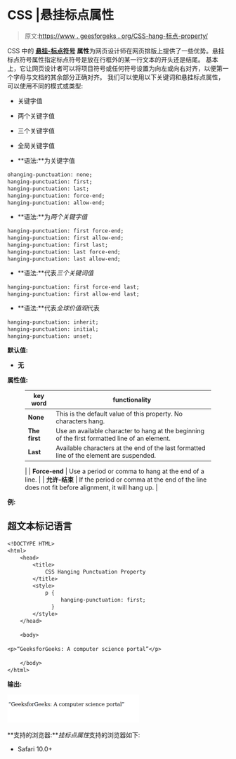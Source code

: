 # CSS |悬挂标点属性

> 原文:[https://www . geesforgeks . org/CSS-hang-标点-property/](https://www.geeksforgeeks.org/css-hanging-punctuation-property/)

CSS 中的 [**悬挂-标点符号**](https://en.wikipedia.org/wiki/Hanging_punctuation) **属性**为网页设计师在网页排版上提供了一些优势。悬挂标点符号属性指定标点符号是放在行框外的某一行文本的开头还是结尾。
基本上，它让网页设计者可以将项目符号或任何符号设置为向左或向右对齐，以便第一个字母与文档的其余部分正确对齐。
我们可以使用以下关键词和悬挂标点属性，可以使用不同的模式或类型:

*   关键字值
*   两个关键字值
*   三个关键字值
*   全局关键字值

*   **语法:**为关键字值

```
ohanging-punctuation: none;
hanging-punctuation: first;
hanging-punctuation: last;
hanging-punctuation: force-end;
hanging-punctuation: allow-end;
```

*   **语法:**为*两个关键字值*

```
hanging-punctuation: first force-end;
hanging-punctuation: first allow-end;
hanging-punctuation: first last;
hanging-punctuation: last force-end;
hanging-punctuation: last allow-end;
```

*   **语法:**代表*三个关键词值*

```
hanging-punctuation: first force-end last;
hanging-punctuation: first allow-end last;
```

*   **语法:**代表*全球价值观*代表

```
hanging-punctuation: inherit;
hanging-punctuation: initial;
hanging-punctuation: unset;
```

**默认值:**

*   **无**

**属性值:**

<figure class="table">

| key word | functionality |
| --- | --- |
| **None** | This is the default value of this property. No characters hang. |
| **The first** | Use an available character to hang at the beginning of the first formatted line of an element. |
| **Last** | Available characters at the end of the last formatted line of the element are suspended.
 |
| **Force-end** | Use a period or comma to hang at the end of a line. |
| **允许-结束** | If the period or comma at the end of the line does not fit before alignment, it will hang up. |

</figure>

**例:**

## 超文本标记语言

```
<!DOCTYPE HTML>
<html>
    <head>
        <title>
            CSS Hanging Punctuation Property
        </title>
        <style>
            p {
                 hanging-punctuation: first;
              } 
        </style>
    </head>

    <body>

<p>“GeeksforGeeks: A computer science portal”</p>

    </body>
</html>
```

**输出:**

![](img/eacce9bb3ec03bc5b0d5bd2205441f97.png)

**支持的浏览器:***挂标点属性*支持的浏览器如下:

*   Safari 10.0+